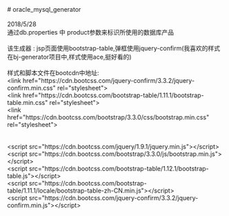 <div># oracle_mysql_generator</div><div><br></div><div>2018/5/28&nbsp;</div><div>通过db.properties 中 product参数来标识所使用的数据库产品</div><div><br></div><div>该生成器 : jsp页面使用bootstrap-table,弹框使用jquery-confirm(我喜欢的样式在bj-generator项目中,样式使用ace,挺好看的)</div><div><br></div><div>样式和脚本文件在bootcdn中地址:</div><div>&lt;link href="https://cdn.bootcss.com/jquery-confirm/3.3.2/jquery-confirm.min.css" rel="stylesheet"&gt;</div><div>&lt;link href="https://cdn.bootcss.com/bootstrap-table/1.11.1/bootstrap-table.min.css" rel="stylesheet"&gt;</div><div>&lt;link href="https://cdn.bootcss.com/bootstrap/3.3.0/css/bootstrap.min.css" rel="stylesheet"&gt;</div><div><br></div><div><br></div><div>&lt;script src="https://cdn.bootcss.com/jquery/1.9.1/jquery.min.js"&gt;&lt;/script&gt;</div><div>&lt;script src="https://cdn.bootcss.com/bootstrap/3.3.0/js/bootstrap.min.js"&gt;&lt;/script&gt;</div><div>&lt;script src="https://cdn.bootcss.com/bootstrap-table/1.12.1/bootstrap-table.js"&gt;&lt;/script&gt;</div><div>&lt;script src="https://cdn.bootcss.com/bootstrap-table/1.11.1/locale/bootstrap-table-zh-CN.min.js"&gt;&lt;/script&gt;</div><div>&lt;script src="https://cdn.bootcss.com/jquery-confirm/3.3.2/jquery-confirm.min.js"&gt;&lt;/script&gt;</div><link href="https://cdn.bootcss.com/jquery-confirm/3.3.2/jquery-confirm.min.css" rel="stylesheet">